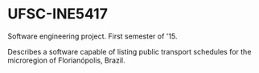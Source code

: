 # UFSC-INE5417
Software engineering project. First semester of '15.

Describes a software capable of listing public transport schedules for the microregion of Florianópolis, Brazil.
